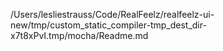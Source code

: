 /Users/lesliestrauss/Code/RealFeelz/realfeelz-ui-new/tmp/custom_static_compiler-tmp_dest_dir-x7t8xPvI.tmp/mocha/Readme.md